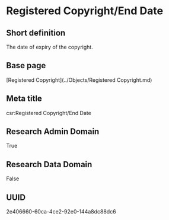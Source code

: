 # Registered Copyright/End Date
## Short definition
The date of expiry of the copyright.
## Base page
[Registered Copyright](../Objects/Registered Copyright.md)
## Meta title
csr:Registered Copyright/End Date
## Research Admin Domain
True
## Research Data Domain
False
## UUID
2e406660-60ca-4ce2-92e0-144a8dc88dc6
